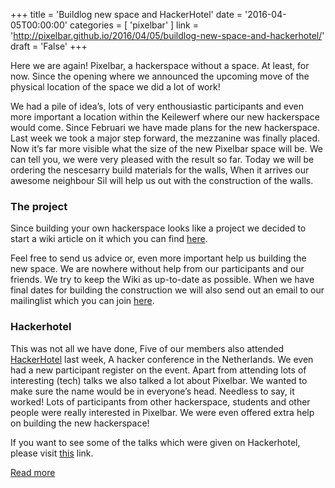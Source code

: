 +++
title = 'Buildlog new space and HackerHotel'
date = '2016-04-05T00:00:00'
categories = [ 
 'pixelbar' 
] 
link = 'http://pixelbar.github.io/2016/04/05/buildlog-new-space-and-hackerhotel/'
draft = 'False'
+++

<p>Here we are again! Pixelbar, a hackerspace without a space. At least, for now. Since the opening where we announced the upcoming move of the physical location of the space we did a lot of work!</p>

<p>We had a pile of idea’s, lots of very enthousiastic participants and even more important a location within the Keilewerf where our new hackerspace would come. Since Februari we have made plans for the new hackerspace. Last week we took a major step forward, the mezzanine was finally placed. Now it’s far more visible what the size of the new Pixelbar space will be. We can tell you, we were very pleased with the result so far. Today we will be ordering the nescesarry build materials for the walls, When it arrives our awesome neighbour Sil will help us out with the construction of the walls.</p>

<h3 id="the-project">The project</h3>

<p>Since building your own hackerspace looks like a project we decided to start a wiki article on it which you can find <a href="https://wiki.pixelbar.nl/index.php/Projects:2016:New_Hackerspace">here</a>.</p>

<p>Feel free to send us advice or, even more important help us building the new space. We are nowhere without help from our participants and our friends. We try to keep the Wiki as up-to-date as possible. When we have final dates for building the construction we will also send out an email to our mailinglist which you can join <a href="https://www.pixelbar.nl/joinlist/">here</a>.</p>

<h3 id="hackerhotel">Hackerhotel</h3>

<p>This was not all we have done, Five of our members also attended <a href="https://hackerhotel.nl">HackerHotel</a> last week, A hacker conference in the Netherlands. We even had a new participant register on the event. Apart from attending lots of interesting (tech) talks we also talked a lot about Pixelbar. We wanted to make sure the name would be in everyone’s head. Needless to say, it worked! Lots of participants from other hackerspace, students and other people were really interested in Pixelbar. We were even offered extra help on building the new hackerspace!</p>

<p>If you want to see some of the talks which were given on Hackerhotel, please visit <a href="http://hackerhotel.sigio.nl/2016/">this</a> link.</p>

[Read more](http://pixelbar.github.io/2016/04/05/buildlog-new-space-and-hackerhotel/)
